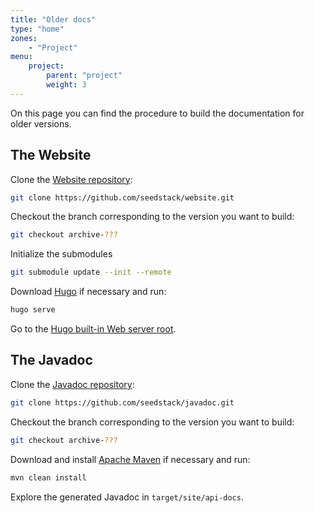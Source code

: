 ```yaml
---
title: "Older docs"
type: "home"
zones:
    - "Project"
menu:
    project:
        parent: "project"
        weight: 3
---
```


On this page you can find the procedure to build the documentation for older versions.

## The Website

Clone the [Website repository](https://github.com/seedstack/website):

```bash
git clone https://github.com/seedstack/website.git
```

Checkout the branch corresponding to the version you want to build: 

```bash
git checkout archive-???
```

Initialize the submodules

```bash
git submodule update --init --remote
```

Download [Hugo](https://gohugo.io/) if necessary and run:

```bash
hugo serve
```

Go to the [Hugo built-in Web server root](http://localhost:1313).

## The Javadoc

Clone the [Javadoc repository](https://github.com/seedstack/javadoc):

```bash
git clone https://github.com/seedstack/javadoc.git
```

Checkout the branch corresponding to the version you want to build: 

```bash
git checkout archive-???
```

Download and install [Apache Maven](http://maven.apache.org/) if necessary and run:

```bash
mvn clean install
```

Explore the generated Javadoc in `target/site/api-docs`.
